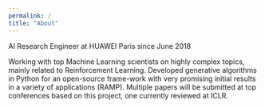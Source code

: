 ```yaml
---
permalink: /
title: "About"
---
```


AI Research Engineer at HUAWEI Paris since June 2018

Working with top Machine Learning scientists on highly complex topics, mainly related to Reinforcement Learning. Developed generative algorithms in Python for an open-source frame-work with very promising initial results in a variety of applications (RAMP). Multiple papers will be submitted at top conferences based on this project, one currently reviewed at ICLR.